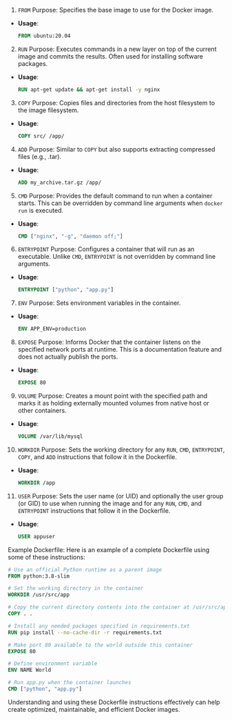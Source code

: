 
1. `FROM`
Purpose: Specifies the base image to use for the Docker image.

- **Usage**: 
  ```Dockerfile
  FROM ubuntu:20.04
  ```

2. `RUN`
Purpose: Executes commands in a new layer on top of the current image and commits the results. Often used for installing software packages.

- **Usage**: 
  ```Dockerfile
  RUN apt-get update && apt-get install -y nginx
  ```

3. `COPY`
Purpose: Copies files and directories from the host filesystem to the image filesystem.

- **Usage**: 
  ```Dockerfile
  COPY src/ /app/
  ```

4. `ADD`
Purpose: Similar to `COPY` but also supports extracting compressed files (e.g., .tar).

- **Usage**: 
  ```Dockerfile
  ADD my_archive.tar.gz /app/
  ```

5. `CMD`
Purpose: Provides the default command to run when a container starts. This can be overridden by command line arguments when `docker run` is executed.

- **Usage**: 
  ```Dockerfile
  CMD ["nginx", "-g", "daemon off;"]
  ```

6. `ENTRYPOINT`
Purpose: Configures a container that will run as an executable. Unlike `CMD`, `ENTRYPOINT` is not overridden by command line arguments.

- **Usage**: 
  ```Dockerfile
  ENTRYPOINT ["python", "app.py"]
  ```

7. `ENV`
Purpose: Sets environment variables in the container.

- **Usage**: 
  ```Dockerfile
  ENV APP_ENV=production
  ```

8. `EXPOSE`
Purpose: Informs Docker that the container listens on the specified network ports at runtime. This is a documentation feature and does not actually publish the ports.

- **Usage**: 
  ```Dockerfile
  EXPOSE 80
  ```

9. `VOLUME`
Purpose: Creates a mount point with the specified path and marks it as holding externally mounted volumes from native host or other containers.

- **Usage**: 
  ```Dockerfile
  VOLUME /var/lib/mysql
  ```

10. `WORKDIR`
Purpose: Sets the working directory for any `RUN`, `CMD`, `ENTRYPOINT`, `COPY`, and `ADD` instructions that follow it in the Dockerfile.

- **Usage**: 
  ```Dockerfile
  WORKDIR /app
  ```

11. `USER`
Purpose: Sets the user name (or UID) and optionally the user group (or GID) to use when running the image and for any `RUN`, `CMD`, and `ENTRYPOINT` instructions that follow it in the Dockerfile.

- **Usage**: 
  ```Dockerfile
  USER appuser
  ```


Example Dockerfile:
Here is an example of a complete Dockerfile using some of these instructions:
```Dockerfile
# Use an official Python runtime as a parent image
FROM python:3.8-slim

# Set the working directory in the container
WORKDIR /usr/src/app

# Copy the current directory contents into the container at /usr/src/app
COPY . .

# Install any needed packages specified in requirements.txt
RUN pip install --no-cache-dir -r requirements.txt

# Make port 80 available to the world outside this container
EXPOSE 80

# Define environment variable
ENV NAME World

# Run app.py when the container launches
CMD ["python", "app.py"]
```

Understanding and using these Dockerfile instructions effectively can help create optimized, maintainable, and efficient Docker images.
